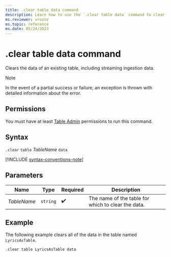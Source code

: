 ```yaml
---
title: .clear table data command
description: Learn how to use the `.clear table data` command to clear data from an existing table.
ms.reviewer: vrozov
ms.topic: reference
ms.date: 05/24/2023
---
```

# .clear table data command

Clears the data of an existing table, including streaming ingestion data.

> [!NOTE]
> In the event of a partial success or failure, an exception is thrown with detailed information about the error.

## Permissions

You must have at least [Table Admin](access-control/role-based-access-control.md) permissions to run this command.

## Syntax

`.clear` `table` *TableName* `data`

[!INCLUDE [syntax-conventions-note](../../includes/syntax-conventions-note.md)]

## Parameters

|Name|Type|Required|Description|
|--|--|--|--|
|*TableName*| `string` | :heavy_check_mark:|The name of the table for which to clear the data.|

## Example

The following example clears all of the data in the table named `LyricsAsTable`.

```kusto
.clear table LyricsAsTable data 
```

